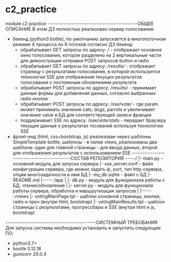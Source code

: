 # c2_practice
module c2 practice
--------------------------------------------ОБЩЕЕ ОПИСАНИЕ
В этом ДЗ полностью реализован сервер голосования:
- бекенд (python3 bottle), по умолчанию запускается в многопоточном режиме 4 процесса по 6 потоков
  согласно ДЗ бекенд:
  - обрабатывает GET запросы по адресу: /    - отображает основное окно голосования,
  которое разделено на 2 вертикальные части для демонстрации отправки POST запросов button и radio
  - обрабатывает GET запросы по адресу: /results/   - отображает страницу с результатами голосования,
  в которой используется технология SSE для отображения текущих результатов голосования с постоянным обновлением результата
  - обрабатывает POST запросы по адресу: /results/  -  принимает данные формы для добавления данных, согласно выбранных radio
  кнопок
  - обрабатывает POST запросы по адресу: /sse/vote/<param>   - где param может принимать значения cats, dogs, parrots и увеличивает
  значение value в БД для соответствующей записи фракции
  - поддерживает SSE по адресу: /sse/vote/stats    - передает браузеру текущие данные о результатах госований используя технологию
  SSE
- фронт-енд (html, css+bootstrap, js) реализован через шаблоны SimpleTemplate bottle, шаблоны - в папке views, реализованы два
шаблона: один для главной страницы - для ввода данных, второй для отображения результатов с использованием SSE
--------------------------------------------СОСТАВ РЕПОЗИТОРИЯ
-----/
     |- main.py - основной модуль для запуска сервера
     |- sse_server.conf - файл конфигурации сервера, где можно задать ip, port, тип http-сервера, опции многозадачности и имя БД
     |- my_db.sqlite - файл с БД
     |- README.md
     |----- /app
     |      |- db.py - модуль для функционала работы с БД, чтение/обновление
     |      |- server.py - модуль для функционала работы сервера, обработка и маршрутизация запросов
     |
     |------/views
            |- votingMainPage.tpl - шаблон основной страницы, кнопки, radio и проч (внутри html, bootstrap)
            |- votingMainResults.tpl - шаблон страницы с результатами, прогрессбары и SSE (внутри html и js, bootstrap)
       
--------------------------------------------СИСТЕМНЫЙ ТРЕБОВАНИЯ
Для запуска системы необходимо установить и запустить следующее ПО:
- python3.7+
- bootle 0.12.18
- guniconr 20.0.4
